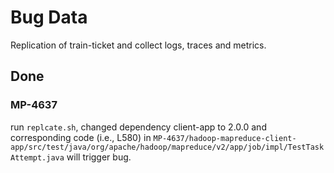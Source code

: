 # Bug Data
 Replication of train-ticket and collect logs, traces and metrics.

## Done
### MP-4637
run `replcate.sh`, changed dependency client-app to 2.0.0 and corresponding code (i.e., L580) in `MP-4637/hadoop-mapreduce-client-app/src/test/java/org/apache/hadoop/mapreduce/v2/app/job/impl/TestTaskAttempt.java` will trigger bug.

